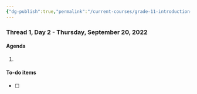 ```yaml
---
{"dg-publish":true,"permalink":"/current-courses/grade-11-introduction-to-computer-science/section-2/thread-1/day-2/","dgHomeLink":false,"dgPassFrontmatter":false}
---
```


### Thread 1, Day 2 - Thursday, September 20, 2022
#### Agenda
1. 
#### To-do items
- [ ] 